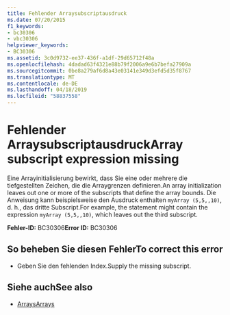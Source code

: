 ```yaml
---
title: Fehlender Arraysubscriptausdruck
ms.date: 07/20/2015
f1_keywords:
- bc30306
- vbc30306
helpviewer_keywords:
- BC30306
ms.assetid: 3c0d9732-ee37-436f-a1df-29d65712f48a
ms.openlocfilehash: 4dadad63f4321e88b79f2006a9e6b7befa27909a
ms.sourcegitcommit: 0be8a279af6d8a43e03141e349d3efd5d35f8767
ms.translationtype: MT
ms.contentlocale: de-DE
ms.lasthandoff: 04/18/2019
ms.locfileid: "58837558"
---
```

# <a name="array-subscript-expression-missing"></a><span data-ttu-id="19d16-102">Fehlender Arraysubscriptausdruck</span><span class="sxs-lookup"><span data-stu-id="19d16-102">Array subscript expression missing</span></span>
<span data-ttu-id="19d16-103">Eine Arrayinitialisierung bewirkt, dass Sie eine oder mehrere die tiefgestellten Zeichen, die die Arraygrenzen definieren.</span><span class="sxs-lookup"><span data-stu-id="19d16-103">An array initialization leaves out one or more of the subscripts that define the array bounds.</span></span> <span data-ttu-id="19d16-104">Die Anweisung kann beispielsweise den Ausdruck enthalten `myArray (5,5,,10)`, d. h., das dritte Subscript.</span><span class="sxs-lookup"><span data-stu-id="19d16-104">For example, the statement might contain the expression `myArray (5,5,,10)`, which leaves out the third subscript.</span></span>  
  
 <span data-ttu-id="19d16-105">**Fehler-ID:** BC30306</span><span class="sxs-lookup"><span data-stu-id="19d16-105">**Error ID:** BC30306</span></span>  
  
## <a name="to-correct-this-error"></a><span data-ttu-id="19d16-106">So beheben Sie diesen Fehler</span><span class="sxs-lookup"><span data-stu-id="19d16-106">To correct this error</span></span>  
  
-   <span data-ttu-id="19d16-107">Geben Sie den fehlenden Index.</span><span class="sxs-lookup"><span data-stu-id="19d16-107">Supply the missing subscript.</span></span>  
  
## <a name="see-also"></a><span data-ttu-id="19d16-108">Siehe auch</span><span class="sxs-lookup"><span data-stu-id="19d16-108">See also</span></span>

- [<span data-ttu-id="19d16-109">Arrays</span><span class="sxs-lookup"><span data-stu-id="19d16-109">Arrays</span></span>](../../../visual-basic/programming-guide/language-features/arrays/index.md)
